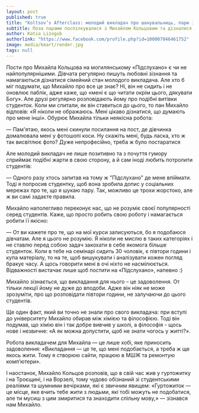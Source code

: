 ```yaml
---
layout: post
published: true
title: "Koltsov’s Afterclass: молодий викладач про шанувальниць, пари і гуртожиток"
subtitle: Поза парами поспілкувалися з Михайлом Кольцовим та дізналися відповіді на найцікавіші запитання
author: Katia Lizogub
authorlink: "https://www.facebook.com/profile.php?id=100007046461752"
image: media/kmart/render.jpg
tags: null
---
```


Пости про Михайла Кольцова на могилянському «Підслухано» є чи не найпопулярнішими. Дівчата регулярно пишуть любовні зізнання та намагаються дізнатися сімейний стан молодого викладача. Але хто б міг подумати, що Михайло про все це знає? Ні, він не сидить і не оновлює паблік, адже каже, що «мені є що читати окрім цього, дякувати Богу». Але друзі регулярно розповідають йому про подібні витівки студенток. Коли ми спитали, як він ставиться до цього, то пан Михайло відповів: «Я ніколи не ображаюсь. Мені цікаво дізнатися, що думають про мене інші». Обурює Михайла тільки неякісна робота:

— Пам'ятаю, якось мені скинули посилання на пост, де дівчинка домалювала мені у фотошопі коси. Ну скажіть мені, будь ласка, хто ж так висвітлює фото? Дуже непрофесійно, треба ж було постаратися

Але молодий  викладач не лише позитивно та з почуття гумору сприймає подібні жарти в свою сторону, а й сам іноді любить потролити студентів:

— Одного разу хтось запитав на тому ж "Підслухано" де мене впіймати. Тоді я попросив студентку, щоб вона зробила допис у соціальних мережах про те, що я шукаю пару. Так, можливо це трохи жорстоко, але ж ви самі задаєте правила.

Михайло наполегливо переконує нас, що не розуміє своєї популярності серед студентів. Каже, що просто робить свою роботу і намагається робити її якісно:

— От ви кажете про те, що на мої курси записуються, бо я подобаюся дівчатам. Але я цього не розумію. Я ніколи не мислю в таких категоріях і не ставлю перед собою задач закохати в себе якомога більше студенток. Коли в тебе на семінарі сидить 30 чоловік, є півтори години і купа матеріалу, то на те, щоб вишукувати і аналізувати кожен погляд бракує часу. А щось говорити мені в очі ніхто не насмілюється. Відважності вистачає лише щоб постити на «Підслухано», напевно :)

Михайло зізнається, що викладання для нього – це задоволення. От тільки лекції йому не дуже до вподоби. Адже він ніяк не може зрозуміти, про що розповідати півтори години, не залучаючи до цього студентів.

Ще один факт, який ви точно не знали про свого викладача: при вступі до університету Михайло обирав  між хімією та філософією. Тоді він подумав, що хімію він і так добре вивчив у школі, а філософія - щось нове і незвичне: «А як можна допустити, щоб не знати чогось у житті?».

Робота викладачем для Михайла — це лише хобі, яке приносить задоволення: «Викладання — це те, що мені подобається, а треба ж ще якось жити. Тому я створюю сайти, працюю в МШЖ та ремонтую комп’ютери».

І наостанок, Михайло Кольцов розповів, що в свій час жив у гуртожитку і на Троєщині, і на Ворзелі, тому чудово обізнаний зі студентськими реаліями та шумними вечірками, які є звичним явищем: «Гуртожиток — це місце, яке вчить тебе жити з людьми, які тобі можуть не подобатися, але ти мусиш з цим змиритися та знаходити спільну мову,» — зізнався нам Михайло.
